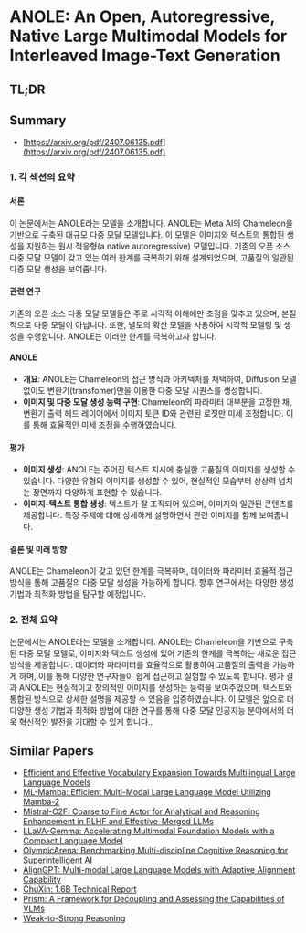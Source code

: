 # ANOLE: An Open, Autoregressive, Native Large Multimodal Models for Interleaved Image-Text Generation
## TL;DR
## Summary
- [https://arxiv.org/pdf/2407.06135.pdf](https://arxiv.org/pdf/2407.06135.pdf)

### 1. 각 섹션의 요약

#### 서론
이 논문에서는 ANOLE라는 모델을 소개합니다. ANOLE는 Meta AI의 Chameleon을 기반으로 구축된 대규모 다중 모달 모델입니다. 이 모델은 이미지와 텍스트의 통합된 생성을 지원하는 원시 적응형(a native autoregressive) 모델입니다. 기존의 오픈 소스 다중 모달 모델이 갖고 있는 여러 한계를 극복하기 위해 설계되었으며, 고품질의 일관된 다중 모달 생성을 보여줍니다.

#### 관련 연구
기존의 오픈 소스 다중 모달 모델들은 주로 시각적 이해에만 초점을 맞추고 있으며, 본질적으로 다중 모달이 아닙니다. 또한, 별도의 확산 모델을 사용하여 시각적 모델링 및 생성을 수행합니다. ANOLE는 이러한 한계를 극복하고자 합니다.

#### ANOLE
- **개요**: ANOLE는 Chameleon의 접근 방식과 아키텍처를 채택하여, Diffusion 모델 없이도 변환기(transfomer)만을 이용한 다중 모달 시퀀스를 생성합니다.
- **이미지 및 다중 모달 생성 능력 구현**: Chameleon의 파라미터 대부분을 고정한 채, 변환기 출력 헤드 레이어에서 이미지 토큰 ID와 관련된 로짓만 미세 조정합니다. 이를 통해 효율적인 미세 조정을 수행하였습니다.

#### 평가
- **이미지 생성**: ANOLE는 주어진 텍스트 지시에 충실한 고품질의 이미지를 생성할 수 있습니다. 다양한 유형의 이미지를 생성할 수 있어, 현실적인 모습부터 상상력 넘치는 장면까지 다양하게 표현할 수 있습니다.
- **이미지-텍스트 통합 생성**: 텍스트가 잘 조직되어 있으며, 이미지와 일관된 콘텐츠를 제공합니다. 특정 주제에 대해 상세하게 설명하면서 관련 이미지를 함께 보여줍니다.

#### 결론 및 미래 방향
ANOLE는 Chameleon이 갖고 있던 한계를 극복하며, 데이터와 파라미터 효율적 접근 방식을 통해 고품질의 다중 모달 생성을 가능하게 합니다. 향후 연구에서는 다양한 생성 기법과 최적화 방법을 탐구할 예정입니다.

### 2. 전체 요약

논문에서는 ANOLE라는 모델을 소개합니다. ANOLE는 Chameleon을 기반으로 구축된 다중 모달 모델로, 이미지와 텍스트 생성에 있어 기존의 한계를 극복하는 새로운 접근 방식을 제공합니다. 데이터와 파라미터를 효율적으로 활용하여 고품질의 출력을 가능하게 하며, 이를 통해 다양한 연구자들이 쉽게 접근하고 실험할 수 있도록 합니다. 평가 결과 ANOLE는 현실적이고 창의적인 이미지를 생성하는 능력을 보여주었으며, 텍스트와 통합된 방식으로 상세한 설명을 제공할 수 있음을 입증하였습니다. 이 모델은 앞으로 더 다양한 생성 기법과 최적화 방법에 대한 연구를 통해 다중 모달 인공지능 분야에서의 더욱 혁신적인 발전을 기대할 수 있게 합니다..

## Similar Papers
- [Efficient and Effective Vocabulary Expansion Towards Multilingual Large Language Models](2402.14714.md)
- [ML-Mamba: Efficient Multi-Modal Large Language Model Utilizing Mamba-2](2407.19832.md)
- [Mistral-C2F: Coarse to Fine Actor for Analytical and Reasoning Enhancement in RLHF and Effective-Merged LLMs](2406.08657.md)
- [LLaVA-Gemma: Accelerating Multimodal Foundation Models with a Compact Language Model](2404.01331.md)
- [OlympicArena: Benchmarking Multi-discipline Cognitive Reasoning for Superintelligent AI](2406.12753.md)
- [AlignGPT: Multi-modal Large Language Models with Adaptive Alignment Capability](2405.14129.md)
- [ChuXin: 1.6B Technical Report](2405.04828.md)
- [Prism: A Framework for Decoupling and Assessing the Capabilities of VLMs](2406.14544.md)
- [Weak-to-Strong Reasoning](2407.13647.md)
